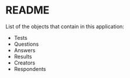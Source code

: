 # README

List of the objects that contain in this application:

- Tests
- Questions
- Answers
- Results
- Creators
- Respondents